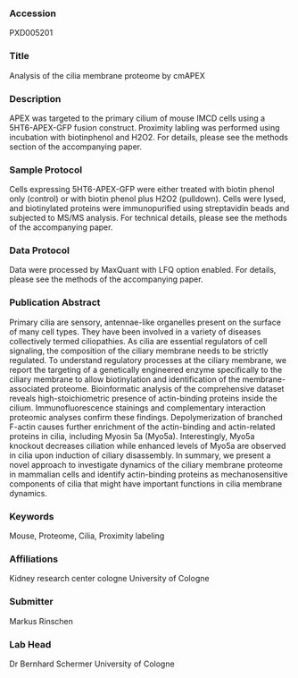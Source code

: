 ### Accession
PXD005201

### Title
Analysis of the cilia membrane proteome by cmAPEX

### Description
APEX was targeted to the primary cilium of mouse IMCD cells using a 5HT6-APEX-GFP fusion construct. Proximity labling was performed using incubation with biotinphenol and H2O2. For details, please see the methods section of the accompanying paper.

### Sample Protocol
Cells expressing 5HT6-APEX-GFP were either treated with biotin phenol only (control) or with biotin phenol plus H2O2 (pulldown). Cells were lysed, and biotinylated proteins were immunopurified using streptavidin beads and subjected to MS/MS analysis. For technical details, please see the methods of the accompanying paper.

### Data Protocol
Data were processed by MaxQuant with LFQ option enabled. For details, please see the methods of the accompanying paper.

### Publication Abstract
Primary cilia are sensory, antennae-like organelles present on the surface of many cell types. They have been involved in a variety of diseases collectively termed ciliopathies. As cilia are essential regulators of cell signaling, the composition of the ciliary membrane needs to be strictly regulated. To understand regulatory processes at the ciliary membrane, we report the targeting of a genetically engineered enzyme specifically to the ciliary membrane to allow biotinylation and identification of the membrane-associated proteome. Bioinformatic analysis of the comprehensive dataset reveals high-stoichiometric presence of actin-binding proteins inside the cilium. Immunofluorescence stainings and complementary interaction proteomic analyses confirm these findings. Depolymerization of branched F-actin causes further enrichment of the actin-binding and actin-related proteins in cilia, including Myosin 5a (Myo5a). Interestingly, Myo5a knockout decreases ciliation while enhanced levels of Myo5a are observed in cilia upon induction of ciliary disassembly. In summary, we present a novel approach to investigate dynamics of the ciliary membrane proteome in mammalian cells and identify actin-binding proteins as mechanosensitive components of cilia that might have important functions in cilia membrane dynamics.

### Keywords
Mouse, Proteome, Cilia, Proximity labeling

### Affiliations
Kidney research center cologne
University of Cologne

### Submitter
Markus Rinschen

### Lab Head
Dr Bernhard Schermer
University of Cologne


